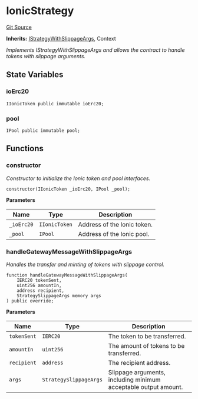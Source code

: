 # IonicStrategy
[Git Source](https://github.com/bob-collective/bob/blob/master/src/gateway/strategy/IonicStrategy.sol)

**Inherits:**
[IStrategyWithSlippageArgs](../../../gateway/IStrategy.sol/abstract.IStrategyWithSlippageArgs.md), Context

*Implements IStrategyWithSlippageArgs and allows the contract to handle tokens with slippage arguments.*


## State Variables
### ioErc20

```solidity
IIonicToken public immutable ioErc20;
```


### pool

```solidity
IPool public immutable pool;
```


## Functions
### constructor

*Constructor to initialize the Ionic token and pool interfaces.*


```solidity
constructor(IIonicToken _ioErc20, IPool _pool);
```
**Parameters**

|Name|Type|Description|
|----|----|-----------|
|`_ioErc20`|`IIonicToken`|Address of the Ionic token.|
|`_pool`|`IPool`|Address of the Ionic pool.|


### handleGatewayMessageWithSlippageArgs

*Handles the transfer and minting of tokens with slippage control.*


```solidity
function handleGatewayMessageWithSlippageArgs(
    IERC20 tokenSent,
    uint256 amountIn,
    address recipient,
    StrategySlippageArgs memory args
) public override;
```
**Parameters**

|Name|Type|Description|
|----|----|-----------|
|`tokenSent`|`IERC20`|The token to be transferred.|
|`amountIn`|`uint256`|The amount of tokens to be transferred.|
|`recipient`|`address`|The recipient address.|
|`args`|`StrategySlippageArgs`|Slippage arguments, including minimum acceptable output amount.|


